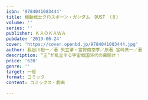 ```yaml
---
isbn: '9784041083444'
title: 機動戦士クロスボーン・ガンダム　DUST　（８）
volume: ''
series: ''
publisher: ＫＡＯＫＡＷＡ
pubdate: '2019-06-24'
cover: 'https://cover.openbd.jp/9784041083444.jpg'
author: 長谷川裕一／著 矢立肇・富野由悠季／原著 宮崎真一／著
description: “王”が乱立する宇宙戦国時代の幕開け！
price: '620'
genre: ''
target: 一般
format: コミック
content: コミックス・劇画

---
```

